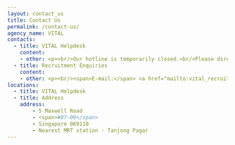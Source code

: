 ```yaml
---
layout: contact_us
title: Contact Us
permalink: /contact-us/
agency_name: VITAL
contacts:
  - title: VITAL Helpdesk
    content:
    - other: <p><br/>Our hotline is temporarily closed.<br/>Please direct all enquiries to our helpdesk email.<br/><span>E-mail:</span> <a href="mailto:vital_helpdesk@vital.gov.sg" target="">VITAL Helpdesk</a></p>
  - title: Recruitment Enquiries
    content:
    - other: <p><br/><span>E-mail:</span> <a href="mailto:vital_recruit@vital.gov.sg" target="">VITAL Recruit</a></p>
locations: 
  - title: VITAL Helpdesk
  - title: Address
    address:
        - 5 Maxwell Road 
        - <span>#07-00</span>
        - Singapore 069110
        - Nearest MRT station - Tanjong Pagar
---
```

